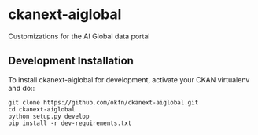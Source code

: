 # ckanext-aiglobal

Customizations for the AI Global data portal

## Development Installation

To install ckanext-aiglobal for development, activate your CKAN virtualenv and
do::

    git clone https://github.com/okfn/ckanext-aiglobal.git
    cd ckanext-aiglobal
    python setup.py develop
    pip install -r dev-requirements.txt

